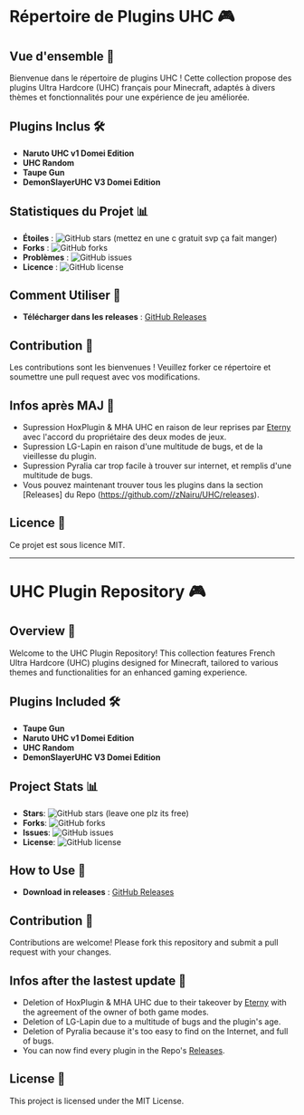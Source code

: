 # Répertoire de Plugins UHC 🎮

## Vue d'ensemble 📖
Bienvenue dans le répertoire de plugins UHC ! Cette collection propose des plugins Ultra Hardcore (UHC) français pour Minecraft, adaptés à divers thèmes et fonctionnalités pour une expérience de jeu améliorée.

## Plugins Inclus 🛠️
- **Naruto UHC v1 Domei Edition**
- **UHC Random**
- **Taupe Gun**
- **DemonSlayerUHC V3 Domei Edition**

## Statistiques du Projet 📊
- **Étoiles** : ![GitHub stars](https://img.shields.io/github/stars/zNairu/UHC) (mettez en une c gratuit svp ça fait manger)
- **Forks** : ![GitHub forks](https://img.shields.io/github/forks/zNairu/UHC)
- **Problèmes** : ![GitHub issues](https://img.shields.io/github/issues/zNairu/UHC)
- **Licence** : ![GitHub license](https://img.shields.io/github/license/zNairu/UHC)

## Comment Utiliser 🚀
- **Télécharger dans les releases** : [GitHub Releases](https://github.com//zNairu/UHC/releases)

## Contribution 🤝
Les contributions sont les bienvenues ! Veuillez forker ce répertoire et soumettre une pull request avec vos modifications.

## Infos après MAJ 📣

- Supression HoxPlugin & MHA UHC en raison de leur reprises par [Eterny](https://discord.gg/eternyuhc) avec l'accord du propriétaire des deux modes de jeux.
- Supression LG-Lapin en raison d'une multitude de bugs, et de la vieillesse du plugin.
- Supression Pyralia car trop facile à trouver sur internet, et remplis d'une multitude de bugs.
- Vous pouvez maintenant trouver tous les plugins dans la section [Releases] du Repo (https://github.com//zNairu/UHC/releases).

## Licence 📄
Ce projet est sous licence MIT.  

  
---

# UHC Plugin Repository 🎮

## Overview 📖
Welcome to the UHC Plugin Repository! This collection features French Ultra Hardcore (UHC) plugins designed for Minecraft, tailored to various themes and functionalities for an enhanced gaming experience.

## Plugins Included 🛠️
- **Taupe Gun**
- **Naruto UHC v1 Domei Edition**
- **UHC Random**
- **DemonSlayerUHC V3 Domei Edition**

## Project Stats 📊
- **Stars**: ![GitHub stars](https://img.shields.io/github/stars/zNairu/UHC) (leave one plz its free)
- **Forks**: ![GitHub forks](https://img.shields.io/github/forks/zNairu/UHC)
- **Issues**: ![GitHub issues](https://img.shields.io/github/issues/zNairu/UHC)
- **License**: ![GitHub license](https://img.shields.io/github/license/zNairu/UHC)

## How to Use 🚀
- **Download in releases** : [GitHub Releases](https://github.com//zNairu/UHC/releases)

## Contribution 🤝
Contributions are welcome! Please fork this repository and submit a pull request with your changes.

## Infos after the lastest update 📣
- Deletion of HoxPlugin & MHA UHC due to their takeover by [Eterny](https://discord.gg/eternyuhc) with the agreement of the owner of both game modes.
- Deletion of LG-Lapin due to a multitude of bugs and the plugin's age.
- Deletion of Pyralia because it's too easy to find on the Internet, and full of bugs.
- You can now find every plugin in the Repo's [Releases](https://github.com//zNairu/UHC/releases).

  
## License 📄
This project is licensed under the MIT License.
